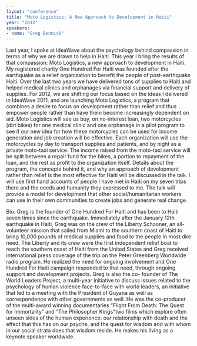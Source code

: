 ```yaml
---
layout: "conference"
title: "Moto Logistics: A New Approach to Development in Haiti"
year: "2012"
speakers:
- name: "Greg Bennick"
---
```



Last year, I spoke at IdeaWave about the psychology behind compassion in terms
of why we are drawn to help in Haiti. This year I bring the results of that
compassion: Moto Logistics, a new approach to development in Haiti. My
registered charity One Hundred For Haiti was founded after the earthquake as a
relief organization to benefit the people of post-earthquake Haiti. Over the
last two years we have delivered tons of supplies to Haiti and helped medical
clinics and orphanages via financial support and delivery of supplies. For
2012, we are shifting our focus based on the ideas I delivered in IdeaWave
2011, and are launching Moto Logistics, a program that combines a desire to
focus on development rather than relief and thus empower people rather than
have them become increasingly dependent on aid. Moto Logistics will see us
buy, on no-interest loan, two motorcycles (dirt bikes) for one medical clinic
and one orphanage in a pilot program to see if our new idea for how these
motorcycles can be used for income generation and job creation will be
effective. Each organization will use the motorcycles by day to transport
supplies and patients, and by night as a private moto-taxi service. The income
raised from the moto-taxi service will be split between a repair fund for the
bikes, a portion to repayment of the loan, and the rest as profit to the
organization itself. Details about the program, the concepts behind it, and
why an approach of development rather than relief is the most effective for
Haiti will be discussed in the talk. I will use first hand accounts of people
I have met in Haiti on my seven trips there and the needs and humanity they
expressed to me. The talk will provide a model for development that other
social/humanitarian workers can use in their own communities to create jobs
and generate real change.

Bio: Greg is the founder of One Hundred For Haiti and has been to Haiti seven
times since the earthquake. Immediately after the January 12th earthquake in
Haiti, Greg was on the crew of the Liberty Schooner, an all-volunteer mission
that sailed from Miami to the southern coast of Haiti to bring 10,000 pounds
of medical supplies and food to the people in most dire need. The Liberty and
its crew were the first independent relief boat to reach the southern coast of
Haiti from the United States and Greg received international press coverage of
the trip on the Peter Greenberg Worldwide radio program. He realized the need
for ongoing involvement and One Hundred For Haiti campaign responded to that
need, through ongoing support and development projects. Greg is also the co-
founder of The World Leaders Project, a multi-year initiative to discuss
issues related to the psychology of human violence face-to-face with world
leaders, an initiative that led to a meeting with the President of Guyana as
well as correspondence with other governments as well. He was the co-producer
of the multi-award winning documentaries “Flight From Death: The Quest for
Immortality” and “The Philosopher Kings”two films which explore often unseen
sides of the human experience: our relationship with death and the effect that
this has on our psyche, and the quest for wisdom and with whom in our social
strata does that wisdom reside. He makes his living as a keynote speaker
worldwide.


[//]: # (Retrieved from https://web.archive.org/web/20210413200729/https://www.ideawave.ca/2012-conference/moto-logistics-a-new-approach-to-development-in-haiti)